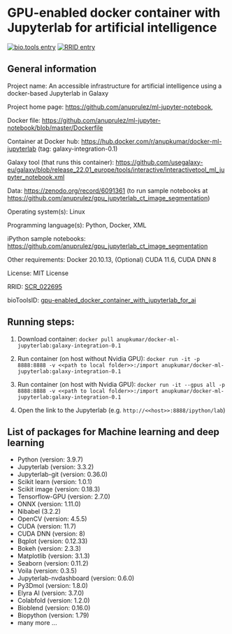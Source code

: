 # GPU-enabled docker container with Jupyterlab for artificial intelligence

[![bio.tools entry](https://img.shields.io/badge/bio.tools-gpu-enabled_docker_container_with_jupyterlab_for_ai.svg)](https://bio.tools/gpu-enabled_docker_container_with_jupyterlab_for_ai) [![RRID entry](https://img.shields.io/badge/RRID-SCR_022695-blue.svg)](https://scicrunch.org/resources/about/registry/SCR_022695)


## General information

Project name: An accessible infrastructure for artificial intelligence using a docker-based Jupyterlab in Galaxy

Project home page: https://github.com/anuprulez/ml-jupyter-notebook, 

Docker file: https://github.com/anuprulez/ml-jupyter-notebook/blob/master/Dockerfile

Container at Docker hub: https://hub.docker.com/r/anupkumar/docker-ml-jupyterlab (tag: galaxy-integration-0.1)

Galaxy tool (that runs this container): https://github.com/usegalaxy-eu/galaxy/blob/release_22.01_europe/tools/interactive/interactivetool_ml_jupyter_notebook.xml

Data: https://zenodo.org/record/6091361 (to run sample notebooks at https://github.com/anuprulez/gpu_jupyterlab_ct_image_segmentation)

Operating system(s): Linux

Programming language(s): Python, Docker, XML

iPython sample notebooks: https://github.com/anuprulez/gpu_jupyterlab_ct_image_segmentation

Other requirements: Docker 20.10.13, (Optional) CUDA 11.6, CUDA DNN 8

License: MIT License

RRID: [SCR_022695](https://scicrunch.org/resources/about/registry/SCR_022695)

bioToolsID: [gpu-enabled_docker_container_with_jupyterlab_for_ai](https://bio.tools/gpu-enabled_docker_container_with_jupyterlab_for_ai)


## Running steps:

1. Download container: `docker pull anupkumar/docker-ml-jupyterlab:galaxy-integration-0.1`

2. Run container (on host without Nvidia GPU): `docker run -it -p 8888:8888 -v <<path to local folder>>:/import anupkumar/docker-ml-jupyterlab:galaxy-integration-0.1`

3. Run container (on host with Nvidia GPU): `docker run -it --gpus all -p 8888:8888 -v <<path to local folder>>:/import anupkumar/docker-ml-jupyterlab:galaxy-integration-0.1`

4. Open the link to the Jupyterlab (e.g. `http://<<host>>:8888/ipython/lab`)

## List of packages for Machine learning and deep learning

- Python (version: 3.9.7)
- Jupyterlab (version: 3.3.2)
- Jupyterlab-git (version: 0.36.0)
- Scikit learn (version: 1.0.1)
- Scikit image (version: 0.18.3)
- Tensorflow-GPU (version: 2.7.0)
- ONNX (version: 1.11.0)
- Nibabel (3.2.2)
- OpenCV (version: 4.5.5)
- CUDA (version: 11.7)
- CUDA DNN (version: 8)
- Bqplot (version: 0.12.33)
- Bokeh (version: 2.3.3)
- Matplotlib (version: 3.1.3)
- Seaborn (version: 0.11.2)
- Voila (version: 0.3.5)
- Jupyterlab-nvdashboard (version: 0.6.0)
- Py3Dmol (version: 1.8.0)
- Elyra AI (version: 3.7.0)
- Colabfold (version: 1.2.0)
- Bioblend (version: 0.16.0)
- Biopython (version: 1.79)
- many more ...
